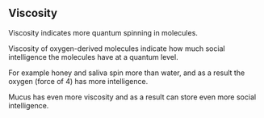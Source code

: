 ## Viscosity

Viscosity indicates more quantum spinning in molecules.

Viscosity of oxygen-derived molecules indicate how much social intelligence the molecules have at a quantum level.

For example honey and saliva spin more than water, and as a result the oxygen (force of 4) has more intelligence.

Mucus has even more viscosity and as a result can store even more social intelligence.
